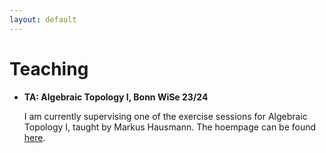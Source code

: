 ```yaml
---
layout: default
---
```


# Teaching

- **TA: Algebraic Topology I, Bonn WiSe 23/24**

  I am currently supervising one of the exercise sessions for Algebraic Topology I, taught by Markus Hausmann. The hoempage can be found [here](https://www.math.uni-bonn.de/people/hausmann/AlgTop1).
